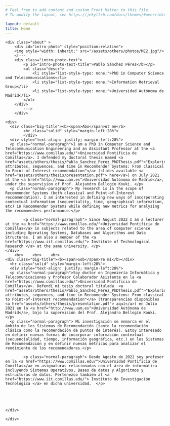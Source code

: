 ```yaml
---
# Feel free to add content and custom Front Matter to this file.
# To modify the layout, see https://jekyllrb.com/docs/themes/#overriding-theme-defaults

layout: default
title: Home
---
```


<div class="publications-div">

	<div class="about" >
		<div id="intro-photo" style="position:relative">
		<img style="width: inherit;" src="/assets/others/photos/ME2.jpg"/>
        <!---
		<div class="intro-photo-text">
			<p id="intro-photo-text-title">Pablo Sánchez Pérez</b></p>
			<ul class="descr">
				<li style="list-style-type: none;">PhD in Computer Science and Telecommunications</li>
				<li style="list-style-type: none;">Information Retrieval Group</li>
				<li style="list-style-type: none;">Universidad Autónoma de Madrid</li>
			</ul>
		</div>
            --->
		</div>

    <div>
      <div class="big-title"><b><span>Abo</span>ut me</b>
			<hr class="solid" style="margin-left:28%">
			</div>
      <div style="text-align: justify; margin-left:28%">
      <p class="normal-paragraph">I am a PhD in Computer Science and Telecommunication Engineering and an Assistant Professor at the <a href="https://www.comillas.edu/">Universidad Pontificia de Comillas</a>. I defended my doctoral thesis named <a href="assets/others/thesis/Pablo_Sanchez_Perez_PhDThesis.pdf">"Exploring attributes, sequences, and time in Recommender Systems: From classical to Point-of-Interest recommendation"</a> (slides available <a href="assets/others/thesis/presentation.pdf"> here</a>) on July 2021 at the <a href="http://www.uam.es">Universidad Autónoma de Madrid</a>, under the supervision of Prof. Alejandro Bellogín Kouki. </p>
      <p class="normal-paragraph"> My research is in the scope of Recommender Systems (both classical and Point-of-Interest recommendation). I am interested in defining new ways of incorporating contextual information (sequentiality, time, geographical information, etc) in Recommender Systems while defining new metrics for analyzing the recommenders performance.</p>

			<p class="normal-paragraph"> Since August 2022 I am a lecturer at the <a href="https://www.comillas.edu/">Universidad Pontificia de Comillas</a> in subjects related to the area of computer science including Operating Systems, Databases and Algorithms and Data Structures. I am also a member of the <a href="https://www.iit.comillas.edu/"> Institute of Technological Research </a> at the same university. </p>
    </div>
        <br>    <br>    <br>
    <div class="big-title"><b><span>Sob</span>re mí</b></div>
      <hr class="solid" style="margin-left:28%">
      <div style="text-align: justify; margin-left:28%">
      <p class="normal-paragraph">Soy doctor en Ingeniería Informática y Telecomunicaciones y Profesor Colaborador Asistente en la <a href="https://www.comillas.edu/">Universidad Pontificia de Comillas</a>. Defendí mi tesis doctoral titulada  <a href="assets/others/thesis/Pablo_Sanchez_Perez_PhDThesis.pdf">"Exploring attributes, sequences, and time in Recommender Systems: From classical to Point-of-Interest recommendation"</a> (transparencias disponibles <a href="assets/others/thesis/presentation.pdf"> aquí</a>) en Julio 2021 en la <a href="http://www.uam.es">Universidad Autónoma de Madrid</a>, bajo la supervisión del Prof. Alejandro Bellogín Kouki.</p>
      <p class="normal-paragraph"> Mi investigación se enmarca en el ámbito de los Sistemas de Recomendación (tanto la recomendación clásica como la recomendación de puntos de interés). Estoy interesado en definir nuevas formas de incorporar información contextual (secuencialidad, tiempo, información geográfica, etc.) en los Sistemas de Recomendación y en definir nuevas métricas para analizar el rendimiento de los recomendadores.</p>

			<p class="normal-paragraph"> Desde Agosto de 2022 soy profesor en la <a href="https://www.comillas.edu/">Universidad Pontificia de Comillas</a> en asignaturas relacionadas con el área de informática incluyendo Sistemas Operativos, Bases de datos y Algoritmos y estructuras de datos. Pertenezco también al <a href="https://www.iit.comillas.edu/"> Instituto de Investigación Tecnológica </a> en dicha universidad.  </p>





    </div>

    </div>





</div>
